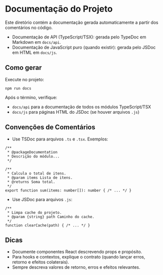# Documentação do Projeto

Este diretório contém a documentação gerada automaticamente a partir dos comentários no código.

- Documentação de API (TypeScript/TSX): gerada pelo TypeDoc em Markdown em `docs/api`.
- Documentação de JavaScript puro (quando existir): gerada pelo JSDoc em HTML em `docs/js`.

## Como gerar

Execute no projeto:

```
npm run docs
```

Após o término, verifique:

- `docs/api` para a documentação de todos os módulos TypeScript/TSX
- `docs/js` para páginas HTML do JSDoc (se houver arquivos `.js`)

## Convenções de Comentários

- Use TSDoc para arquivos `.ts` e `.tsx`. Exemplos:

```
/**
 * @packageDocumentation
 * Descrição do módulo...
 */

/**
 * Calcula o total de itens.
 * @param items Lista de itens.
 * @returns Soma total.
 */
export function sum(items: number[]): number { /* ... */ }
```

- Use JSDoc para arquivos `.js`:

```
/**
 * Limpa cache do projeto.
 * @param {string} path Caminho do cache.
 */
function clearCache(path) { /* ... */ }
```

## Dicas

- Documente componentes React descrevendo props e propósito.
- Para hooks e contextos, explique o contrato (quando lançar erros, retorno e efeitos colaterais).
- Sempre descreva valores de retorno, erros e efeitos relevantes.